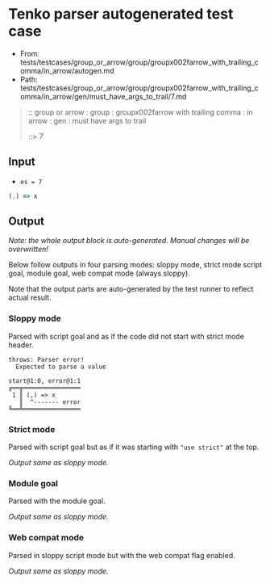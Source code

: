 # Tenko parser autogenerated test case

- From: tests/testcases/group_or_arrow/group/groupx002farrow_with_trailing_comma/in_arrow/autogen.md
- Path: tests/testcases/group_or_arrow/group/groupx002farrow_with_trailing_comma/in_arrow/gen/must_have_args_to_trail/7.md

> :: group or arrow : group : groupx002farrow with trailing comma : in arrow : gen : must have args to trail
>
> ::> 7

## Input

- `es = 7`

`````js
(,) => x
`````

## Output

_Note: the whole output block is auto-generated. Manual changes will be overwritten!_

Below follow outputs in four parsing modes: sloppy mode, strict mode script goal, module goal, web compat mode (always sloppy).

Note that the output parts are auto-generated by the test runner to reflect actual result.

### Sloppy mode

Parsed with script goal and as if the code did not start with strict mode header.

`````
throws: Parser error!
  Expected to parse a value

start@1:0, error@1:1
╔══╦════════════════
 1 ║ (,) => x
   ║  ^------- error
╚══╩════════════════

`````

### Strict mode

Parsed with script goal but as if it was starting with `"use strict"` at the top.

_Output same as sloppy mode._

### Module goal

Parsed with the module goal.

_Output same as sloppy mode._

### Web compat mode

Parsed in sloppy script mode but with the web compat flag enabled.

_Output same as sloppy mode._

